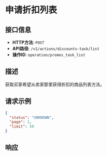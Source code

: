 # 申请折扣列表

## 接口信息

- **HTTP方法**: `POST`
- **API路径**: `/v1/actions/discounts-task/list`
- **操作ID**: `operation/promos_task_list`

## 描述

获取买家希望从卖家那里获得折扣的商品列表方法。

## 请求示例

```json
{
  "status": "UNKNOWN",
  "page": 1,
  "limit": 50
}
```

## 响应
